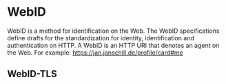 # WebID

WebID is a method for identification on the Web.
The WebID specifications define drafts for the standardization for identity, identification and authentication on HTTP.
A WebID is an HTTP URI that denotes an agent on the Web.
For example: https://jan.janschill.de/profile/card#me

## WebID-TLS


